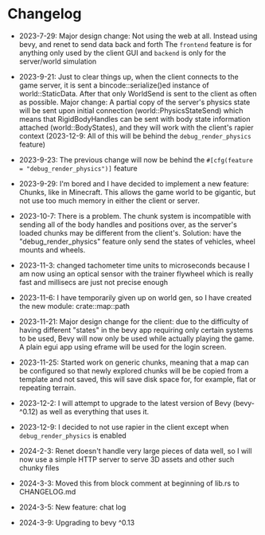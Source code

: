 # Changelog

* 2023-7-29: Major design change: Not using the web at all. Instead using bevy, and renet to send data back and forth
    The `frontend` feature is for anything only used by the client GUI and `backend` is only for the server/world simulation

* 2023-9-21: Just to clear things up, when the client connects to the game server, it is sent a bincode::serialize()ed instance of world::StaticData.
	After that only WorldSend is sent to the client as often as possible. Major change: A partial copy of the server's physics state will be sent upon initial
	connection (world::PhysicsStateSend) which means that RigidBodyHandles can be sent with body state information attached (world::BodyStates), and
	they will work with the client's rapier context (2023-12-9: All of this will be behind the `debug_render_physics` feature)

* 2023-9-23: The previous change will now be behind the `#[cfg(feature = "debug_render_physics")]` feature

* 2023-9-29: I'm bored and I have decided to implement a new feature: Chunks, like in Minecraft. This allows the game world to be gigantic,
	but not use too much memory in either the client or server.

* 2023-10-7: There is a problem. The chunk system is incompatible with sending all of the body handles and positions over, as the server's loaded chunks
	may be different from the client's. Solution: have the "debug_render_physics" feature only send the states of vehicles, wheel mounts and wheels.

* 2023-11-3: changed tachometer time units to microseconds because I am now using an optical sensor with the trainer flywheel which
	is really fast and millisecs are just not precise enough

* 2023-11-6: I have temporarily given up on world gen, so I have created the new module: crate::map::path

* 2023-11-21: Major design change for the client: due to the difficulty of having different "states" in the bevy app requiring only certain systems to be used,
	Bevy will now only be used while actually playing the game. A plain egui app using eframe will be used for the login screen.

* 2023-11-25: Started work on generic chunks, meaning that a map can be configured so that newly explored chunks will be be copied from a template and not saved,
	this will save disk space for, for example, flat or repeating terrain.

* 2023-12-2: I will attempt to upgrade to the latest version of Bevy (bevy-^0.12) as well as everything that uses it.

* 2023-12-9: I decided to not use rapier in the client except when `debug_render_physics` is enabled

* 2024-2-3: Renet doesn't handle very large pieces of data well, so I will now use a simple HTTP server to serve 3D assets and other such chunky files

* 2024-3-3: Moved this from block comment at beginning of lib.rs to CHANGELOG.md

* 2024-3-5: New feature: chat log

* 2024-3-9: Upgrading to bevy ^0.13